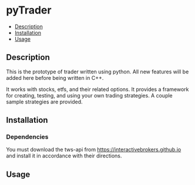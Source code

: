 pyTrader
==========

- [Description](#description)
- [Installation](#installation)
- [Usage](#usage)

## Description

This is the prototype of trader written using python.  All new features will be added here before
being written in C++.

It works with stocks, etfs, and their related options.  It provides a framework for creating,
testing, and using your own trading strategies.  A couple sample strategies are provided.

## Installation

### Dependencies

You must download the tws-api from https://interactivebrokers.github.io and install it in accordance
with their directions.

## Usage
